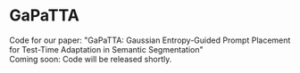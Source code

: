 # GaPaTTA
Code for our paper: "GaPaTTA: Gaussian Entropy-Guided Prompt Placement for Test-Time Adaptation in Semantic Segmentation"  
Coming soon: Code will be released shortly.
